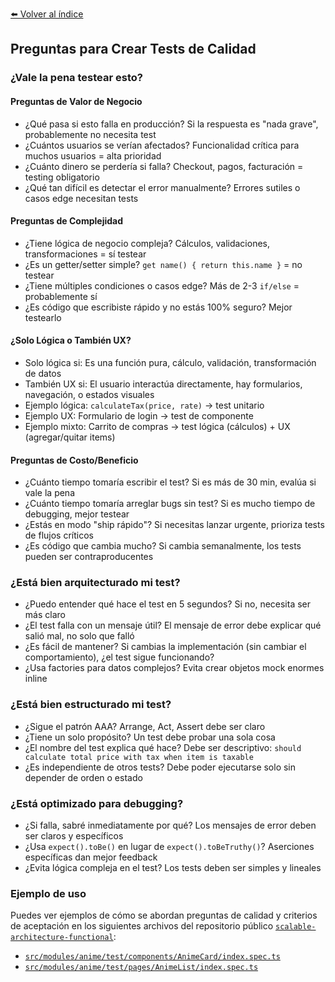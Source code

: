 [⬅️ Volver al índice](./README.md)

## Preguntas para Crear Tests de Calidad

### ¿Vale la pena testear esto?

#### Preguntas de Valor de Negocio
- ¿Qué pasa si esto falla en producción? Si la respuesta es "nada grave", probablemente no necesita test
- ¿Cuántos usuarios se verían afectados? Funcionalidad crítica para muchos usuarios = alta prioridad
- ¿Cuánto dinero se perdería si falla? Checkout, pagos, facturación = testing obligatorio
- ¿Qué tan difícil es detectar el error manualmente? Errores sutiles o casos edge necesitan tests

#### Preguntas de Complejidad
- ¿Tiene lógica de negocio compleja? Cálculos, validaciones, transformaciones = sí testear
- ¿Es un getter/setter simple? `get name() { return this.name }` = no testear
- ¿Tiene múltiples condiciones o casos edge? Más de 2-3 `if/else` = probablemente sí
- ¿Es código que escribiste rápido y no estás 100% seguro? Mejor testearlo

#### ¿Solo Lógica o También UX?
- Solo lógica si: Es una función pura, cálculo, validación, transformación de datos
- También UX si: El usuario interactúa directamente, hay formularios, navegación, o estados visuales
- Ejemplo lógica: `calculateTax(price, rate)` → test unitario
- Ejemplo UX: Formulario de login → test de componente
- Ejemplo mixto: Carrito de compras → test lógica (cálculos) + UX (agregar/quitar items)

#### Preguntas de Costo/Beneficio
- ¿Cuánto tiempo tomaría escribir el test? Si es más de 30 min, evalúa si vale la pena
- ¿Cuánto tiempo tomaría arreglar bugs sin test? Si es mucho tiempo de debugging, mejor testear
- ¿Estás en modo "ship rápido"? Si necesitas lanzar urgente, prioriza tests de flujos críticos
- ¿Es código que cambia mucho? Si cambia semanalmente, los tests pueden ser contraproducentes

### ¿Está bien arquitecturado mi test?
- ¿Puedo entender qué hace el test en 5 segundos? Si no, necesita ser más claro
- ¿El test falla con un mensaje útil? El mensaje de error debe explicar qué salió mal, no solo que falló
- ¿Es fácil de mantener? Si cambias la implementación (sin cambiar el comportamiento), ¿el test sigue funcionando?
- ¿Usa factories para datos complejos? Evita crear objetos mock enormes inline

### ¿Está bien estructurado mi test?
- ¿Sigue el patrón AAA? Arrange, Act, Assert debe ser claro
- ¿Tiene un solo propósito? Un test debe probar una sola cosa
- ¿El nombre del test explica qué hace? Debe ser descriptivo: `should calculate total price with tax when item is taxable`
- ¿Es independiente de otros tests? Debe poder ejecutarse solo sin depender de orden o estado

### ¿Está optimizado para debugging?
- ¿Si falla, sabré inmediatamente por qué? Los mensajes de error deben ser claros y específicos
- ¿Usa `expect().toBe()` en lugar de `expect().toBeTruthy()`? Aserciones específicas dan mejor feedback
- ¿Evita lógica compleja en el test? Los tests deben ser simples y lineales 

### Ejemplo de uso

Puedes ver ejemplos de cómo se abordan preguntas de calidad y criterios de aceptación en los siguientes archivos del repositorio público [`scalable-architecture-functional`](https://github.com/andercard/scalable-architecture-functional):

- [`src/modules/anime/test/components/AnimeCard/index.spec.ts`](https://github.com/andercard/scalable-architecture-functional/blob/main/src/modules/anime/test/components/AnimeCard/index.spec.ts)
- [`src/modules/anime/test/pages/AnimeList/index.spec.ts`](https://github.com/andercard/scalable-architecture-functional/blob/main/src/modules/anime/test/pages/AnimeList/index.spec.ts) 